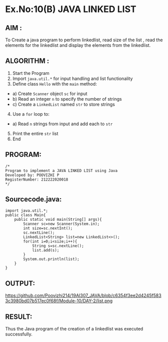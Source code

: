 # Ex.No:10(B) JAVA LINKED LIST
## AIM :
To Create a java program to perform linkedlist, read size of the list , read the elements for the linkedlist and display the elements from the linkedlist.


## ALGORITHM :
1.	Start the Program
2.	Import `java.util.*` for input handling and list functionality
3.	Define class `Hello` with the `main` method:
-	a) Create `Scanner` object `sc` for input
-	b) Read an integer `n` to specify the number of strings
-	c) Create a `LinkedList` named `str` to store strings
4.	Use a `for` loop to:
-	a) Read `n` strings from input and add each to `str`
5.	Print the entire `str` list
6.	End



## PROGRAM:
 ```
/*
Program to implement a JAVA LINKED LIST using Java
Developed by: POOVIZHI P
RegisterNumber: 212222020018
*/
```

## Sourcecode.java:
```
import java.util.*;
public class Main{
    public static void main(String[] args){
        Scanner sc=new Scanner(System.in);
        int size=sc.nextInt();
        sc.nextLine();
        LinkedList<String> list=new LinkedList<>();
        for(int i=0;i<size;i++){
            String s=sc.nextLine();
            list.add(s);
        }
        System.out.println(list);
    }
}
```




## OUTPUT:

https://github.com/Poovizhi214/19AI307_JAVA/blob/c6354f3ee2d4245f5833c3980bd07b517ec0f68f/Module-10/DAY-2/list.png

## RESULT:
Thus the Java program of the creation of a linkedlist was executed successfully.





